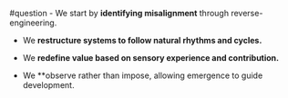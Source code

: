 #question - We start by **identifying misalignment** through reverse-engineering.
    
- We **restructure systems to follow natural rhythms and cycles.**
    
- We **redefine value based on sensory experience and contribution.**
    
- We **observe rather than impose, allowing emergence to guide development.